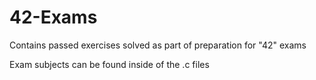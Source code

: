 # 42-Exams
Contains passed exercises solved as part of preparation for "42" exams

Exam subjects can be found inside of the .c files
